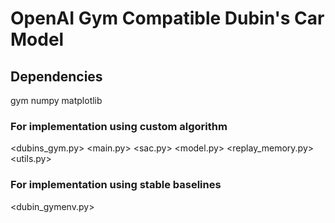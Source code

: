 # OpenAI Gym Compatible Dubin's Car Model

## Dependencies </br>
gym
numpy
matplotlib

### For implementation using custom algorithm
<dubins_gym.py>
<main.py>
<sac.py>
<model.py>
<replay_memory.py>
<utils.py>

### For implementation using stable baselines
<dubin_gymenv.py>

